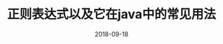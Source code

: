 ---
layout: post
title: "正则表达式以及它在java中的常见用法"
description: "how to use regex in java."
date: 2018-09-18
tags: [java, 正则表达式的用法]
categories: [java]
comments: true
---